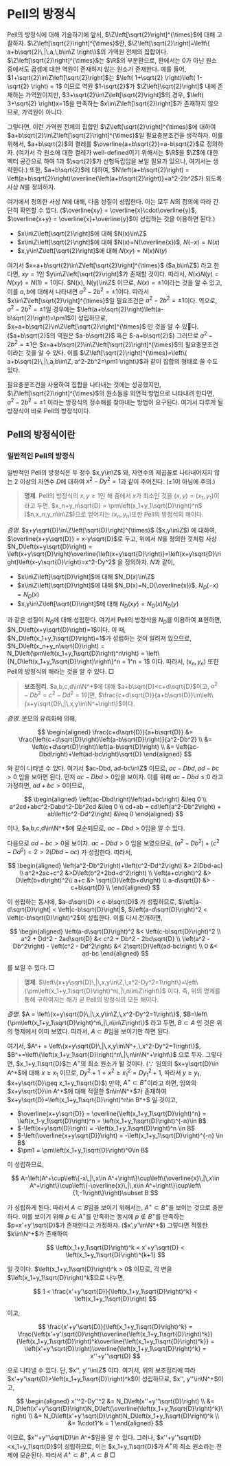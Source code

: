 <!---
title: 'Pell의 방정식'
category: Mathematics
language: Korean
--->

# Pell의 방정식

Pell의 방정식에 대해 기술하기에 앞서, $\Z\left[\sqrt{2}\right]^{\times}$에 대해 고찰하자.
$\Z\left[\sqrt{2}\right]^{\times}$란, $\Z\left[\sqrt{2}\right]=\left\{ a+b\sqrt{2}\,|\,a,\,b\in\Z \right\}$의
가역원 전체의 집합이다. $\Z\left[\sqrt{2}\right]^{\times}$는 $\R$의 부분환으로, 환에서는 $0$가 아닌 원소 중에서도
곱셈에 대한 역원이 존재하지 않는 원소가 존재한다.
예를 들어, $1+\sqrt{2}\in\Z\left[\sqrt{2}\right]$는 $\left( 1+\sqrt{2} \right)\left( 1-\sqrt{2} \right) = 1$
이므로 역원 $1-\sqrt{2}$가 $\Z\left[\sqrt{2}\right]$ 내에 존재하는 가역원이지만,
$3+\sqrt{2}\in\Z\left[\sqrt{2}\right]$의 경우, $\left( 3+\sqrt{2} \right)x=1$을 만족하는
$x\in\Z\left[\sqrt{2}\right]$가 존재하지 않으므로, 가역원이 아니다.

그렇다면, 이런 가역원 전체의 집합인 $\Z\left[\sqrt{2}\right]^{\times}$에 대하여
$a+b\sqrt{2}\in\Z\left[\sqrt{2}\right]^{\times}$일 필요충분조건을 생각하자.
이를 위해서, $a+b\sqrt{2}$의 켤레를 $\overline{a+b\sqrt{2}}=a-b\sqrt{2}$로 정의하자.
(여기서 각 원소에 대한 켤레가 well-defined이기 위해서는 $\R$을 $\Z$에 대한 벡터 공간으로 하여
$1$과 $\sqrt{2}$가 선형독립임을 보일 필요가 있으나, 여기서는 생략한다.)
또한, $a+b\sqrt{2}$에 대하여, $N\left(a+b\sqrt{2}\right) = \left(a+b\sqrt{2}\right)\overline{\left(a+b\sqrt{2}\right)}=a^2-2b^2$가 되도록 사상 $N$를 정의하자.

여기에서 정의한 사상 $N$에 대해, 다음 성질이 성립한다.
이는 모두 $N$의 정의에 따라 간단히 확인할 수 있다.
($\overline{xy} = \overline{x}\cdot\overline{y}$,
$\overline{x+y} = \overline{x}+\overline{y}$이 성립하는 것을 이용하면 된다.)

- $x\in\Z\left[\sqrt{2}\right]$에 대해 $N(x)\in\Z$
- $x\in\Z\left[\sqrt{2}\right]$에 대해 $N(x)=N(\overline{x})$, $N(-x)=N(x)$
- $x,y\in\Z\left[\sqrt{2}\right]$에 대해 $N(xy)=N(x)N(y)$

여기서 $x=a+b\sqrt{2}\in\Z\left[\sqrt{2}\right]^{\times}$ ($a,b\in\Z$) 라고 한다면, $xy=1$인 $y\in\Z\left[\sqrt{2}\right]$가 존재할 것이다.
따라서, $N(x)N(y)=N(xy)=N(1)=1$이다. $N(x), N(y)\in\Z$ 이므로, $N(x)=\pm 1$이라는 것을 알 수 있고,
이를 $a,b$에 대해서 나타내면 $a^2-2b^2=\pm1$이다. 따라서 $x\in\Z\left[\sqrt{2}\right]^{\times}$일 필요조건은
$a^2-2b^2=\pm1$이다. 역으로, $a^2-2b^2=\pm1$일 경우에는 $\left(a+b\sqrt{2}\right)\left(a-b\sqrt{2}\right)=\pm1$이 성립하므로,
$x=a+b\sqrt{2}\in\Z\left[\sqrt{2}\right]^{\times}$ 인 것을 알 수 있다.
($a+b\sqrt{2}$의 역원은 $a-b\sqrt{2}$ 혹은 $-a+b\sqrt{2}$) 그러므로 $a^2-2b^2=\pm1$은 $x=a+b\sqrt{2}\in\Z\left[\sqrt{2}\right]^{\times}$의
필요충분조건이라는 것을 알 수 있다.
이를 $\Z\left[\sqrt{2}\right]^{\times}=\left\{ a+b\sqrt{2}\,|\,a,b\in\Z, a^2-2b^2=\pm1 \right\}$과
같이 집합의 형태로 쓸 수도 있다.

필요충분조건을 사용하여 집합을 나타내는 것에는 성공했지만,
$\Z\left[\sqrt{2}\right]^{\times}$의 원소들을 외연적 방법으로 나타내려 한다면,
$a^2-2b^2=\pm1$ 이라는 방정식의 정수해를 찾아내는 방법이 요구된다.
여기서 다루게 될 방정식이 바로 Pell의 방정식이다.

## Pell의 방정식이란

### 일반적인 Pell의 방정식

일반적인 Pell의 방정식은 두 정수 $x,y\in\Z$
와, 자연수의 제곱꼴로 나타내어지지 않는 2 이상의 자연수
$D$에 대하여 $x^2-Dy^2 = 1$과 같이 주어진다. ($\pm 1$이 아님에 주의.)

> **명제**. Pell의 방정식의 $x,y\geq 1$인 해 중에서 $x$가 최소인 것을 $(x,y) = (x_1,y_1)$이라고 두면,
> $x_n+y_n\sqrt{D} = \pm\left(x_1+y_1\sqrt{D}\right)^n$ ($n,x_n,y_n\in\Z$)으로 얻어지는 $(x_n, y_n)$또한 Pell의 방정식의 해이다.

*증명*. $x+y\sqrt{D}\in\Z\left[\sqrt{D}\right]^{\times}$ ($x,y\in\Z$) 에 대하여,
$\overline{x+y\sqrt{D}} = x-y\sqrt{D}$로 두고,
위에서 $N$을 정의한 것처럼 사상
$N_D\left(x+y\sqrt{D}\right) = \left(x+y\sqrt{D}\right)\overline{\left(x+y\sqrt{D}\right)}=\left(x+y\sqrt{D}\right)\left(x-y\sqrt{D}\right)=x^2-Dy^2$
을 정의하자. $N$과 같이,

- $x\in\Z\left[\sqrt{D}\right]$에 대해 $N_D(x)\in\Z$
- $x\in\Z\left[\sqrt{D}\right]$에 대해 $N_D(x)=N_D(\overline{x})$, $N_D(-x)=N_D(x)$
- $x,y\in\Z\left[\sqrt{D}\right]$에 대해 $N_D(xy)=N_D(x)N_D(y)$

과 같은 성질이 $N_D$에 대해 성립한다.
여기서 Pell의 방정식을 $N_D$를 이용하여 표현하면, $N_D\left(x+y\sqrt{D}\right)=1$이다.
이 때, $N_D\left(x_1+y_1\sqrt{D}\right)=1$가 성립하는 것이 알려져 있으므로,
$N_D\left(x_n+y_n\sqrt{D}\right) = N_D\left(\pm\left(x_1+y_1\sqrt{D}\right)^n\right) = \left\{N_D\left(x_1+y_1\sqrt{D}\right)\right\}^n = 1^n = 1$ 이다. 따라서, $(x_n,y_n)$ 또한
Pell의 방정식의 해라는 것을 알 수 있다. □

> **보조정리**. $a,b,c,d\in\N^+$에 대해 $a+b\sqrt{D}<c+d\sqrt{D}$이고, $a^2-Db^2 = c^2-Dd^2 = 1$이면,
> $\frac{c+d\sqrt{D}}{a+b\sqrt{D}}\in\left\{x+y\sqrt{D}\,|\,x,y\in\N^+\right\}$이다.

*증명*. 분모의 유리화에 의해,

$$
\begin{aligned}
\frac{c+d\sqrt{D}}{a+b\sqrt{D}}
&= \frac{\left(c+d\sqrt{D}\right)\left(a-b\sqrt{D}\right)}{a^2-Db^2} \\
&= \left(c+d\sqrt{D}\right)\left(a-b\sqrt{D}\right) \\
&= \left(ac-Dbd\right)+\left(ad-bc\right)\sqrt{D}
\end{aligned}
$$

와 같이 나타낼 수 있다. 여기서 $ac-Dbd, ad-bc\in\Z$ 이므로, $ac-Dbd, ad-bc > 0$ 임을 보이면 된다.
먼저 $ac-Dbd>0$임을 보이자. 이를 위해 $ac-Dbd \leq 0$ 라고 가정하면, $ad+bc > 0$이므로,

$$
\begin{aligned}
\left(ac-Dbd\right)\left(ad+bc\right) &\leq 0 \\
a^2cd+abc^2-Dabd^2-Db^2cd &\leq 0 \\
cd+ab = cd\left(a^2-Db^2\right) + ab\left(c^2-Dd^2\right) &\leq 0
\end{aligned}
$$

이나, $a,b,c,d\in\N^+$에 모순되므로, $ac-Dbd>0$임을 알 수 있다.

다음으로 $ad-bc>0$을 보이자. $ac-Dbd>0$ 임을 보였으므로,
$\left(a^2-Db^2\right)+\left(c^2-Dd^2\right) = 2 > 2(Dbd-ac)$ 가 성립한다. 따라서,

$$
\begin{aligned}
\left(a^2-Db^2\right)+\left(c^2-Dd^2\right) &> 2(Dbd-ac) \\
a^2+2ac+c^2 &>D\left(b^2+2bd+d^2\right) \\
\left(a+c\right)^2 &> D\left(b+d\right)^2\\
a+c &> \sqrt{D}\left(b+d\right) \\
a-d\sqrt{D} &> -c+b\sqrt{D} \\
\end{aligned}
$$

이 성립하는 동시에, $a-d\sqrt{D} < c-b\sqrt{D}$ 가 성립하므로,
$\left|a-d\sqrt{D}\right| < \left|c-b\sqrt{D}\right|$,
$\left(a-d\sqrt{D}\right)^2 < \left(c-b\sqrt{D}\right)^2$이 성립한다.
이를 다시 전개하면,

$$
\begin{aligned}
\left(a-d\sqrt{D}\right)^2 &< \left(c-b\sqrt{D}\right)^2 \\
a^2 + Dd^2 - 2ad\sqrt{D} &< c^2 + Db^2 - 2bc\sqrt{D}  \\
\left(a^2 - Db^2\right) - \left(c^2 - Dd^2\right) &< 2\sqrt{D}\left(ad-bc\right) \\
0 &< ad-bc
\end{aligned}
$$

를 보일 수 있다. □

> **명제**. $\left\{x+y\sqrt{D}\,|\,x,y\in\Z,\,x^2-Dy^2=1\right\}=\left\{\pm\left(x_1+y_1\sqrt{D}\right)^n\,|\,n\in\Z\right\}$ 이다. 즉, 위의 명제를 통해 구하여지는 해가 곧 Pell의 방정식의 모든 해이다.

*증명*. $A = \left\{x+y\sqrt{D}\,|\,x,y\in\Z,\,x^2-Dy^2=1\right\}$,
$B=\left\{\pm\left(x_1+y_1\sqrt{D}\right)^n\,|\,n\in\Z\right\}$ 라고 두면, $B\subset A$ 인 것은 위의 명제에서
이미 보였다. 따라서, $A\subset B$임을 보이기만 하면 된다.

여기서, $A^+ = \left\{x+y\sqrt{D}\,|\,x,y\in\N^+,\,x^2-Dy^2=1\right\}$,
$B^+=\left\{\left(x_1+y_1\sqrt{D}\right)^n\,|\,n\in\N^+\right\}$ 으로 두자.
그렇다면, $x_1+y_1\sqrt{D}$는 $A^+$의 최소 원소가 될 것이다.
($\because$ 임의의 $x+y\sqrt{D}\in A^+$에 대해 $x\geq x_1$ 이므로,
$Dy^2+1 = x^2 \geq {x_1}^2 = D{y_1}^2 +1$, 따라서 $y \geq {y_1}$,
$x+y\sqrt{D}\geq x_1+y_1\sqrt{D}$)
만약, $A^+\subset B^+$이라고 하면, 임의의 $x+y\sqrt{D}\in A^+$에 대해 적절한 $n\in\N^+$가
존재하여 $x+y\sqrt{D}=\left(x_1+y_1\sqrt{D}\right)^n\in B^+$ 일 것이고,

- $\overline{x+y\sqrt{D}} = \overline{\left(x_1+y_1\sqrt{D}\right)^n} = \left(x_1-y_1\sqrt{D}\right)^n = \left(x_1+y_1\sqrt{D}\right)^{-n}\in B$
- $-\left(x+y\sqrt{D}\right) = -\left(x_1+y_1\sqrt{D}\right)^n \in B$
- $-\left(\overline{x+y\sqrt{D}}\right) = -\left(x_1+y_1\sqrt{D}\right)^{-n} \in B$
- $\pm1 = \pm\left(x_1+y_1\sqrt{D}\right)^0\in B$

이 성립하므로,

$$
A=\left(A^+\cup\left\{-x\,|\,x\in A^+\right\}\cup\left\{\overline{x}\,|\,x\in A^+\right\}\cup\left\{-\overline{x}\,|\,x\in A^+\right\}\cup\left\{1,-1\right\}\right)\subset B
$$

가 성립하게 된다. 따라서 $A\subset B$임을 보이기 위해서는,
$A^+\subset B^+$을 보이는 것으로 충분하다.
이를 보이기 위해 $p\in A^+$를 만족하는 동시에 $p\not\in B^+$를 만족하는 $p=x'+y'\sqrt{D}$가
존재한다고 가정하자. ($x',y'\in\N^+$) 그렇다면 적절한 $k\in\N^+$가 존재하여

$$
\left(x_1+y_1\sqrt{D}\right)^k < x'+y'\sqrt{D} < \left(x_1+y_1\sqrt{D}\right)^{k+1}
$$

일 것이다. $\left(x_1+y_1\sqrt{D}\right)^k > 0$ 이므로,
각 변을 $\left(x_1+y_1\sqrt{D}\right)^k$으로 나누면,

$$
1 < \frac{x'+y'\sqrt{D}}{\left(x_1+y_1\sqrt{D}\right)^k} < \left(x_1+y_1\sqrt{D}\right)
$$

이고,

$$
\frac{x'+y'\sqrt{D}}{\left(x_1+y_1\sqrt{D}\right)^k}
= \frac{\left(x'+y'\sqrt{D}\right)\overline{\left(x_1+y_1\sqrt{D}\right)^k}}
{\left(x_1+y_1\sqrt{D}\right)^k\overline{\left(x_1+y_1\sqrt{D}\right)^k}}
= \left(x'+y'\sqrt{D}\right)\overline{\left(x_1+y_1\sqrt{D}\right)^k}
= x''+y''\sqrt{D}
$$

으로 나타낼 수 있다. 단, $x'', y''\in\Z$ 이다.
여기서, 위의 보조정리에 따라 $x'+y'\sqrt{D}>\left(x_1+y_1\sqrt{D}\right)^k$이 성립하므로,
$x'', y''\in\N^+$이고,

$$
\begin{aligned}
x''^2-Dy''^2
&= N_D\left(x''+y''\sqrt{D}\right) \\
&= N_D\left(x'+y'\sqrt{D}\right)N_D\left(\overline{\left(x_1+y_1\sqrt{D}\right)^k}\right) \\
&= N_D\left(x'+y'\sqrt{D}\right)N_D\left(x_1+y_1\sqrt{D}\right)^k \\
&= 1\cdot1^k = 1
\end{aligned}
$$

이므로, $x''+y''\sqrt{D}\in A^+$임을
알 수 있다. 그러나, $x''+y''\sqrt{D}<x_1+y_1\sqrt{D}$이 성립하므로,
이는 $x_1+y_1\sqrt{D}$가 $A^+$의 최소 원소라는 전제에 모순된다. 따라서 $A^+\subset B^+$,
$A\subset B$ □
